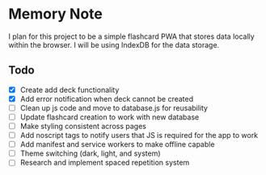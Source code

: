 # Memory Note

I plan for this project to be a simple flashcard PWA that stores data locally within the browser. I will be using IndexDB for the data storage.

## Todo

- [x] Create add deck functionality
- [x] Add error notification when deck cannot be created
- [ ] Clean up js code and move to database.js for reusability
- [ ] Update flashcard creation to work with new database
- [ ] Make styling consistent across pages
- [ ] Add noscript tags to notify users that JS is required for the app to work
- [ ] Add manifest and service workers to make offline capable
- [ ] Theme switching (dark, light, and system)
- [ ] Research and implement spaced repetition system
